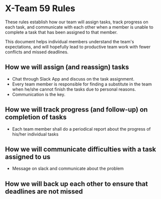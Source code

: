 # X-Team 59 Rules

These rules establish how our team will assign tasks,
track progress on each task, and communicate with each other 
when a member is unable to complete a task that has been assigned to that member.

This document helps individual members understand the team's expectations,
and will hopefully lead to productive team work with fewer conflicts
and missed deadlines.

## How we will assign (and reassign) tasks
 - Chat through Slack App and discuss on the task assignment.
 - Every team member is responsible for finding a substitute in the team when he/she cannot finish the tasks due to personal reasons.
 - Communication is the key.
## How we will track progress (and follow-up) on completion of tasks
- Each team member shall do a periodical report about the progress of his/her individual tasks
## How we will communicate difficulties with a task assigned to us
 - Message on slack and communicate about the problem
## How we will back up each other to ensure that deadlines are not missed





